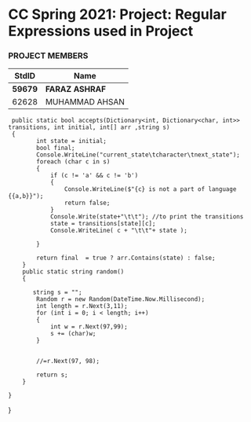 # CC Spring 2021: Project: Regular Expressions used in Project
### PROJECT MEMBERS ###
StdID | Name
------------ | -------------
**59679** | **FARAZ ASHRAF** 
62628 | MUHAMMAD AHSAN


 
 
     public static bool accepts(Dictionary<int, Dictionary<char, int>> transitions, int initial, int[] arr ,string s)
     {
            int state = initial;
            bool final;
            Console.WriteLine("current_state\tcharacter\tnext_state");
            foreach (char c in s)
            {
                if (c != 'a' && c != 'b')
                {
                    Console.WriteLine($"{c} is not a part of language {{a,b}}");
                    return false;
                }
                Console.Write(state+"\t\t"); //to print the transitions
                state = transitions[state][c];
                Console.WriteLine( c + "\t\t"+ state );
                
            }
               
            return final  = true ? arr.Contains(state) : false;
        }
        public static string random()
        {
            
           string s = "";
            Random r = new Random(DateTime.Now.Millisecond);
            int length = r.Next(3,11);
            for (int i = 0; i < length; i++)
            {
                int w = r.Next(97,99);
                s += (char)w;
            }

            
            //=r.Next(97, 98);

            return s;
        }

    }
}
